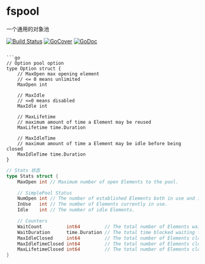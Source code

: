 # fspool
一个通用的对象池

[![Build Status](https://travis-ci.org/fsgo/fspool.png?branch=master)](https://travis-ci.org/fsgo/fspool)
[![GoCover](https://gocover.io/_badge/github.com/fsgo/fspool?status.svg)](https://gocover.io/github.com/fsgo/fspool)
[![GoDoc](https://godoc.org/github.com/fsgo/fspool?status.svg)](https://godoc.org/github.com/fsgo/fspool)


```

```go
// Option pool option
type Option struct {
	// MaxOpen max opening element
	// <= 0 means unlimited
	MaxOpen int

	// MaxIdle
	// <=0 means disabled
	MaxIdle int

	// MaxLifetime
	// maximum amount of time a Element may be reused
	MaxLifetime time.Duration

	// MaxIdleTime
	// maximum amount of time a Element may be idle before being closed
	MaxIdleTime time.Duration
}
```

```go
// Stats 状态
type Stats struct {
	MaxOpen int // Maximum number of open Elements to the pool.

	// SimplePool Status
	NumOpen int // The number of established Elements both in use and idle.
	InUse   int // The number of Elements currently in use.
	Idle    int // The number of idle Elements.

	// Counters
	WaitCount         int64         // The total number of Elements waited for.
	WaitDuration      time.Duration // The total time blocked waiting for a new element.
	MaxIdleClosed     int64         // The total number of Elements closed.
	MaxIdleTimeClosed int64         // The total number of Elements closed.
	MaxLifetimeClosed int64         // The total number of Elements closed.
}
```